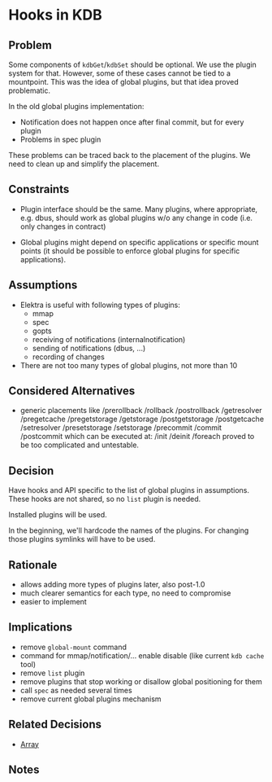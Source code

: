 # Hooks in KDB

## Problem

Some components of `kdbGet`/`kdbSet` should be optional.
We use the plugin system for that.
However, some of these cases cannot be tied to a mountpoint.
This was the idea of global plugins, but that idea proved problematic.

In the old global plugins implementation:

- Notification does not happen once after final commit, but for every
  plugin
- Problems in spec plugin

These problems can be traced back to the placement of the plugins.
We need to clean up and simplify the placement.

## Constraints

- Plugin interface should be the same. Many plugins, where appropriate, e.g. dbus, should work
  as global plugins w/o any change in code (i.e. only changes
  in contract)

- Global plugins might depend on specific applications or specific
  mount points (it should be possible to enforce global plugins for specific
  applications).

## Assumptions

- Elektra is useful with following types of plugins:
  - mmap
  - spec
  - gopts
  - receiving of notifications (internalnotification)
  - sending of notifications (dbus, ...)
  - recording of changes
- There are not too many types of global plugins, not more than 10

## Considered Alternatives

- generic placements like /prerollback /rollback /postrollback /getresolver
  /pregetcache /pregetstorage /getstorage /postgetstorage /postgetcache
  /setresolver /presetstorage /setstorage /precommit /commit /postcommit
  which can be executed at:
  /init /deinit /foreach
  proved to be too complicated and untestable.

## Decision

Have hooks and API specific to the list of global plugins in assumptions.
These hooks are not shared, so no `list` plugin is needed.

Installed plugins will be used.

In the beginning, we'll hardcode the names of the plugins. For changing those plugins symlinks will have to be used.

## Rationale

- allows adding more types of plugins later, also post-1.0
- much clearer semantics for each type, no need to compromise
- easier to implement

## Implications

- remove `global-mount` command
- command for mmap/notification/... enable disable (like current `kdb cache` tool)
- remove `list` plugin
- remove plugins that stop working or disallow global positioning for them
- call `spec` as needed several times
- remove current global plugins mechanism

## Related Decisions

- [Array](array.md)

## Notes
